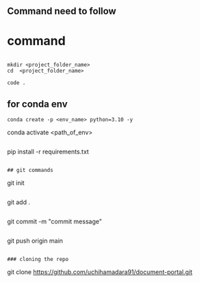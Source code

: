 ## Command need to follow


# command 
```

mkdir <project_folder_name>
cd  <project_folder_name>
```

```
code .
```

## for conda env
```
conda create -p <env_name> python=3.10 -y

```
conda activate <path_of_env>
```

```
pip install -r requirements.txt
```

## git commands
```
git init
```

```
git add .
```

```
git commit -m "commit message"
```

```
git push origin main

```

### cloning the repo
```
git clone https://github.com/uchihamadara91/document-portal.git
```